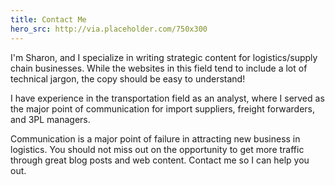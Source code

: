 ```yaml
---
title: Contact Me
hero_src: http://via.placeholder.com/750x300
---
```

I'm Sharon, and I specialize in writing strategic content for logistics/supply chain businesses. While the websites in this field tend to include a lot of technical jargon, the copy should be easy to understand!

I have experience in the transportation field as an analyst, where I served as the major point of communication for import suppliers, freight forwarders, and 3PL managers. 

Communication is a major point of failure in attracting new business in logistics. You should not miss out on the opportunity to get more traffic through great blog posts and web content. Contact me so I can help you out.
